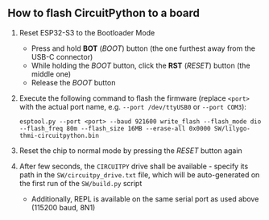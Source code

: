 
## How to flash CircuitPython to a board

1. Reset ESP32-S3 to the Bootloader Mode
   * Press and hold **BOT** (*BOOT*) button (the one furthest away from the USB-C connector)
   * While holding the *BOOT* button, click the **RST** (*RESET*) button (the middle one)
   * Release the *BOOT* button

2. Execute the following command to flash the firmware (replace `<port>` with the actual port name, e.g. `--port /dev/ttyUSB0` or `--port COM3`):
   ```shell
   esptool.py --port <port> --baud 921600 write_flash --flash_mode dio --flash_freq 80m --flash_size 16MB --erase-all 0x0000 SW/lilygo-thmi-circuitpython.bin
   ```

3. Reset the chip to normal mode by pressing the *RESET* button again

4. After few seconds, the `CIRCUITPY` drive shall be available - specify its path in the `SW/circuitpy_drive.txt` file, which will be auto-generated on the first run of the `SW/build.py` script
   * Additionally, REPL is available on the same serial port as used above (115200 baud, 8N1)
